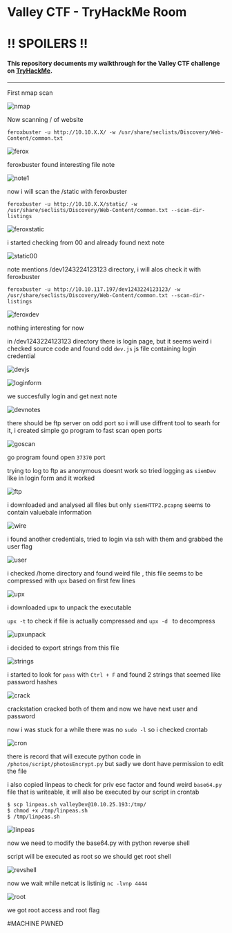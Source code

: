 # Valley CTF - TryHackMe Room
# **!! SPOILERS !!**
#### This repository documents my walkthrough for the **Valley** CTF challenge on [TryHackMe](https://tryhackme.com/room/valleype). 
---
First nmap scan

![nmap](imgs/nmap.png "nmap")

Now scanning / of website 

```
feroxbuster -u http://10.10.X.X/ -w /usr/share/seclists/Discovery/Web-Content/common.txt 
```

![ferox](imgs/ferox.png "ferox")

feroxbuster found interesting file note

![note1](imgs/note1.png "note1")

now i will scan the /static with feroxbuster

```
feroxbuster -u http://10.10.X.X/static/ -w /usr/share/seclists/Discovery/Web-Content/common.txt --scan-dir-listings
```

![feroxstatic](imgs/feroxstatic.png "feroxstatic")

i started checking from 00 and already found next note

![static00](imgs/static00.png "static00")  

note mentions /dev1243224123123 directory, i will alos check it with feroxbuster

```
feroxbuster -u http://10.10.117.197/dev1243224123123/ -w /usr/share/seclists/Discovery/Web-Content/common.txt --scan-dir-listings

```

![feroxdev](imgs/feroxdev.png "feroxdev")

nothing interesting for now

in /dev1243224123123 directory there is login page, but it seems weird i checked source code and found odd `dev.js` js file containing login credential

![devjs](imgs/devjs.png "devjs")   

![loginform](imgs/loginform.png "loginform") 

we succesfully login and get next note

![devnotes](imgs/devnotes.png "devnotes") 

there should be ftp server on odd port so i will use diffrent tool to searh for it, i created simple go program to fast scan open ports

![goscan](imgs/goscan.png "goscan")  

go program found open `37370` port

trying to log to ftp as anonymous doesnt work so tried logging as `siemDev` like in login form and it worked

![ftp](imgs/ftp.png "ftp")

i downloaded and analysed all files but only `siemHTTP2.pcapng` seems to contain valuebale information

![wire](imgs/wire.png "wire")

i found another credentials, tried to login via ssh with them and grabbed the user flag

![user](imgs/user.png "user")

i checked /home directory and found weird file , this file seems to be compressed with `upx` based on first few lines 

![upx](imgs/upx.png "upx")  

i downloaded upx to unpack the executable

`upx -t` to check if file is actually compressed and `upx -d ` to decompress

![upxunpack](imgs/upxunpack.png "upxunpack")  

i decided to export strings from this file 

![strings](imgs/strings.png "strings")  

i started to look for `pass` with `Ctrl + F` and found 2 strings that seemed like password hashes

![crack](imgs/crack.png "crack")  

crackstation cracked both of them and now we have next user and password

now i was stuck for a while there was no `sudo -l` so i checked crontab

![cron](imgs/cron.png "cron")  

there is record that will execute python code in `/photos/script/photosEncrypt.py` but sadly we dont have permission to edit the file

i also copied linpeas to check for priv esc factor and found weird `base64.py` file that is writeable, it will also be executed by our script in crontab

```
$ scp linpeas.sh valleyDev@10.10.25.193:/tmp/
$ chmod +x /tmp/linpeas.sh
$ /tmp/linpeas.sh 
```

![linpeas](imgs/linpeas.png "linpeas") 

now we need to modify the base64.py with python reverse shell

script will be executed as root so we should get root shell

![revshell](imgs/revshell.png "revshell")  

now we wait while netcat is listinig `nc -lvnp 4444`

![root](imgs/root.png "root")  

we got root access and root flag

#MACHINE PWNED
